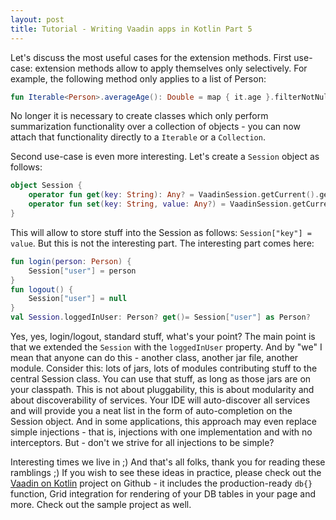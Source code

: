 ```yaml
---
layout: post
title: Tutorial - Writing Vaadin apps in Kotlin Part 5
---
```


Let's discuss the most useful cases for the extension methods. First use-case:
extension methods allow to apply themselves only selectively. For example, the
following method only applies to a list of Person:

```kotlin
fun Iterable<Person>.averageAge(): Double = map { it.age }.filterNotNull().average()
```

No longer it is necessary to create classes which only perform summarization
functionality over a collection of objects - you can now attach that functionality
directly to a `Iterable` or a `Collection`.

Second use-case is even more interesting. Let's create a `Session` object as follows:

```kotlin
object Session {
    operator fun get(key: String): Any? = VaadinSession.getCurrent().getAttribute(key)
    operator fun set(key: String, value: Any?) = VaadinSession.getCurrent().setAttribute(key, value)
}
```

This will allow to store stuff into the Session as follows: `Session["key"] = value`.
But this is not the interesting part. The interesting part comes here:

```kotlin
fun login(person: Person) {
    Session["user"] = person
}
fun logout() {
    Session["user"] = null
}
val Session.loggedInUser: Person? get()= Session["user"] as Person?
```

Yes, yes, login/logout, standard stuff, what's your point? The main point is that
we extended the `Session` with the `loggedInUser` property. And by "we" I mean
that anyone can do this - another class, another jar file, another module.
Consider this: lots of jars, lots of modules contributing stuff to the central
Session class. You can use that stuff, as long as those jars are on your classpath.
This is not about pluggability, this is about modularity and about discoverability
of services. Your IDE will auto-discover all services and will provide you a neat
list in the form of auto-completion on the Session object. And in some applications,
this approach may even replace simple injections - that is, injections with one
implementation and with no interceptors. But - don't we strive for all injections
to be simple?

Interesting times we live in ;) And that's all folks, thank you for reading
these ramblings ;) If you wish to see these ideas in practice, please check
out the [Vaadin on Kotlin](https://github.com/mvysny/vaadin-on-kotlin) project on
Github - it includes the production-ready `db{}` function, Grid integration
for rendering of your DB tables in your page and more. Check out the sample project as well.
